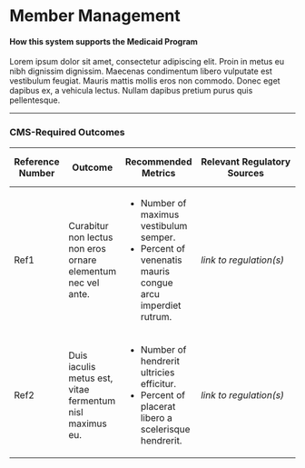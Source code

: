 # Member Management
#### How this system supports the Medicaid Program 
Lorem ipsum dolor sit amet, consectetur adipiscing elit. Proin in metus eu nibh dignissim dignissim. Maecenas condimentum libero vulputate est vestibulum feugiat. Mauris mattis mollis eros non commodo. Donec eget dapibus ex, a vehicula lectus. Nullam dapibus pretium purus quis pellentesque. 

---
### CMS-Required Outcomes

| **Reference Number** | **Outcome** | **Recommended Metrics** | **Relevant&nbsp;Regulatory Sources** | **Recommended Reporting Periodicity** |
| --- | --- | --- | --- | --- |
| Ref1 | Curabitur non lectus non eros ornare elementum nec vel ante. | <ul><li>Number of maximus vestibulum semper.</li><li>Percent of venenatis mauris congue arcu imperdiet rutrum.</li></ul> | *link to regulation(s)* | *specific periodicity* |
| Ref2 | Duis iaculis metus est, vitae fermentum nisl maximus eu. | <ul><li>Number of hendrerit ultricies efficitur.</li><li>Percent of placerat libero a scelerisque hendrerit.</li></ul> | *link to regulation(s)* | *specific periodicity* |


